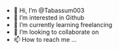 - 👋 Hi, I’m @Tabassum003
- 👀 I’m interested in Github
- 🌱 I’m currently learning freelancing
- 💞️ I’m looking to collaborate on 
- 📫 How to reach me ...

<!---
Tabassum003/Tabassum003 is a ✨ special ✨ repository because its `README.md` (this file) appears on your GitHub profile.
You can click the Preview link to take a look at your changes.
--->
